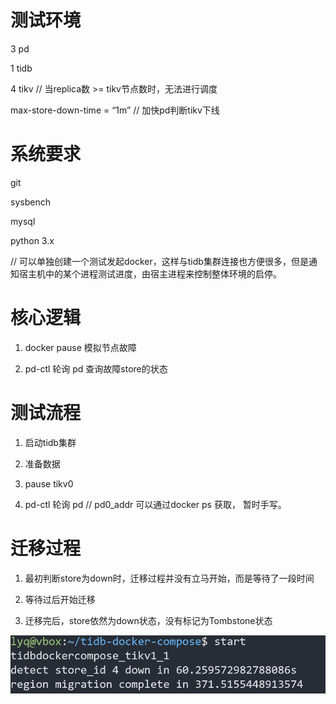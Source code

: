 # 测试环境

3 pd



1 tidb



4 tikv // 当replica数 >= tikv节点数时，无法进行调度



max-store-down-time = “1m” // 加快pd判断tikv下线



# 系统要求

git



sysbench



mysql



python 3.x



// 可以单独创建一个测试发起docker，这样与tidb集群连接也方便很多，但是通知宿主机中的某个进程测试进度，由宿主进程来控制整体环境的启停。



# 核心逻辑

1. docker pause 模拟节点故障

2. pd-ctl 轮询 pd 查询故障store的状态



# 测试流程

1. 启动tidb集群

2. 准备数据

3. pause tikv0

4. pd-ctl 轮询 pd // pd0_addr 可以通过docker ps 获取， 暂时手写。



# 迁移过程

1. 最初判断store为down时，迁移过程并没有立马开始，而是等待了一段时间

2. 等待过后开始迁移

3. 迁移完后，store依然为down状态，没有标记为Tombstone状态

![test](test.png)
